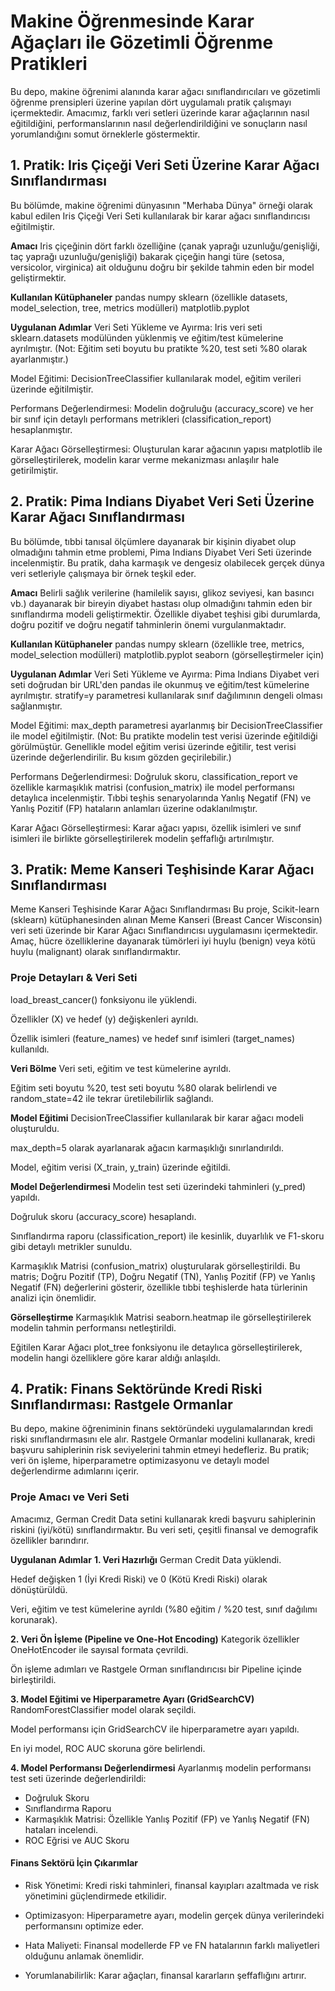 # Makine Öğrenmesinde Karar Ağaçları ile Gözetimli Öğrenme Pratikleri
Bu depo, makine öğrenimi alanında karar ağacı sınıflandırıcıları ve gözetimli öğrenme prensipleri üzerine yapılan dört uygulamalı pratik çalışmayı içermektedir. Amacımız, farklı veri setleri üzerinde karar ağaçlarının nasıl eğitildiğini, performanslarının nasıl değerlendirildiğini ve sonuçların nasıl yorumlandığını somut örneklerle göstermektir.

## 1. Pratik: Iris Çiçeği Veri Seti Üzerine Karar Ağacı Sınıflandırması
Bu bölümde, makine öğrenimi dünyasının "Merhaba Dünya" örneği olarak kabul edilen Iris Çiçeği Veri Seti kullanılarak bir karar ağacı sınıflandırıcısı eğitilmiştir.

**Amacı**
Iris çiçeğinin dört farklı özelliğine (çanak yaprağı uzunluğu/genişliği, taç yaprağı uzunluğu/genişliği) bakarak çiçeğin hangi türe (setosa, versicolor, virginica) ait olduğunu doğru bir şekilde tahmin eden bir model geliştirmektir.

**Kullanılan Kütüphaneler**
pandas
numpy
sklearn (özellikle datasets, model_selection, tree, metrics modülleri)
matplotlib.pyplot

**Uygulanan Adımlar**
Veri Seti Yükleme ve Ayırma: Iris veri seti sklearn.datasets modülünden yüklenmiş ve eğitim/test kümelerine ayrılmıştır. (Not: Eğitim seti boyutu bu pratikte %20, test seti %80 olarak ayarlanmıştır.)

Model Eğitimi: DecisionTreeClassifier kullanılarak model, eğitim verileri üzerinde eğitilmiştir.

Performans Değerlendirmesi: Modelin doğruluğu (accuracy_score) ve her bir sınıf için detaylı performans metrikleri (classification_report) hesaplanmıştır.

Karar Ağacı Görselleştirmesi: Oluşturulan karar ağacının yapısı matplotlib ile görselleştirilerek, modelin karar verme mekanizması anlaşılır hale getirilmiştir.


## 2. Pratik: Pima Indians Diyabet Veri Seti Üzerine Karar Ağacı Sınıflandırması
Bu bölümde, tıbbi tanısal ölçümlere dayanarak bir kişinin diyabet olup olmadığını tahmin etme problemi, Pima Indians Diyabet Veri Seti üzerinde incelenmiştir. Bu pratik, daha karmaşık ve dengesiz olabilecek gerçek dünya veri setleriyle çalışmaya bir örnek teşkil eder.

**Amacı**
Belirli sağlık verilerine (hamilelik sayısı, glikoz seviyesi, kan basıncı vb.) dayanarak bir bireyin diyabet hastası olup olmadığını tahmin eden bir sınıflandırma modeli geliştirmektir. Özellikle diyabet teşhisi gibi durumlarda, doğru pozitif ve doğru negatif tahminlerin önemi vurgulanmaktadır.

**Kullanılan Kütüphaneler**
pandas
numpy
sklearn (özellikle tree, metrics, model_selection modülleri)
matplotlib.pyplot
seaborn (görselleştirmeler için)

**Uygulanan Adımlar**
Veri Seti Yükleme ve Ayırma: Pima Indians Diyabet veri seti doğrudan bir URL'den pandas ile okunmuş ve eğitim/test kümelerine ayrılmıştır. stratify=y parametresi kullanılarak sınıf dağılımının dengeli olması sağlanmıştır.

Model Eğitimi: max_depth parametresi ayarlanmış bir DecisionTreeClassifier ile model eğitilmiştir. (Not: Bu pratikte modelin test verisi üzerinde eğitildiği görülmüştür. Genellikle model eğitim verisi üzerinde eğitilir, test verisi üzerinde değerlendirilir. Bu kısım gözden geçirilebilir.)

Performans Değerlendirmesi: Doğruluk skoru, classification_report ve özellikle karmaşıklık matrisi (confusion_matrix) ile model performansı detaylıca incelenmiştir. Tıbbi teşhis senaryolarında Yanlış Negatif (FN) ve Yanlış Pozitif (FP) hataların anlamları üzerine odaklanılmıştır.

Karar Ağacı Görselleştirmesi: Karar ağacı yapısı, özellik isimleri ve sınıf isimleri ile birlikte görselleştirilerek modelin şeffaflığı artırılmıştır.

## 3. Pratik: Meme Kanseri Teşhisinde Karar Ağacı Sınıflandırması

Meme Kanseri Teşhisinde Karar Ağacı Sınıflandırması
Bu proje, Scikit-learn (sklearn) kütüphanesinden alınan Meme Kanseri (Breast Cancer Wisconsin) veri seti üzerinde bir Karar Ağacı Sınıflandırıcısı uygulamasını içermektedir. Amaç, hücre özelliklerine dayanarak tümörleri iyi huylu (benign) veya kötü huylu (malignant) olarak sınıflandırmaktır.

### Proje Detayları & Veri Seti
load_breast_cancer() fonksiyonu ile yüklendi.

Özellikler (X) ve hedef (y) değişkenleri ayrıldı.

Özellik isimleri (feature_names) ve hedef sınıf isimleri (target_names) kullanıldı.

**Veri Bölme**
Veri seti, eğitim ve test kümelerine ayrıldı.

Eğitim seti boyutu %20, test seti boyutu %80 olarak belirlendi ve random_state=42 ile tekrar üretilebilirlik sağlandı.

**Model Eğitimi**
DecisionTreeClassifier kullanılarak bir karar ağacı modeli oluşturuldu.

max_depth=5 olarak ayarlanarak ağacın karmaşıklığı sınırlandırıldı.

Model, eğitim verisi (X_train, y_train) üzerinde eğitildi.

**Model Değerlendirmesi**
Modelin test seti üzerindeki tahminleri (y_pred) yapıldı.

Doğruluk skoru (accuracy_score) hesaplandı.

Sınıflandırma raporu (classification_report) ile kesinlik, duyarlılık ve F1-skoru gibi detaylı metrikler sunuldu.

Karmaşıklık Matrisi (confusion_matrix) oluşturularak görselleştirildi. Bu matris; Doğru Pozitif (TP), Doğru Negatif (TN), Yanlış Pozitif (FP) ve Yanlış Negatif (FN) değerlerini gösterir, özellikle tıbbi teşhislerde hata türlerinin analizi için önemlidir.

**Görselleştirme**
Karmaşıklık Matrisi seaborn.heatmap ile görselleştirilerek modelin tahmin performansı netleştirildi.

Eğitilen Karar Ağacı plot_tree fonksiyonu ile detaylıca görselleştirilerek, modelin hangi özelliklere göre karar aldığı anlaşıldı.


## 4. Pratik: Finans Sektöründe Kredi Riski Sınıflandırması: Rastgele Ormanlar
Bu depo, makine öğreniminin finans sektöründeki uygulamalarından kredi riski sınıflandırmasını ele alır. Rastgele Ormanlar modelini kullanarak, kredi başvuru sahiplerinin risk seviyelerini tahmin etmeyi hedefleriz. Bu pratik; veri ön işleme, hiperparametre optimizasyonu ve detaylı model değerlendirme adımlarını içerir.

### Proje Amacı ve Veri Seti
Amacımız, German Credit Data setini kullanarak kredi başvuru sahiplerinin riskini (iyi/kötü) sınıflandırmaktır. Bu veri seti, çeşitli finansal ve demografik özellikler barındırır.

**Uygulanan Adımlar**
**1. Veri Hazırlığı**
German Credit Data yüklendi.

Hedef değişken 1 (İyi Kredi Riski) ve 0 (Kötü Kredi Riski) olarak dönüştürüldü.

Veri, eğitim ve test kümelerine ayrıldı (%80 eğitim / %20 test, sınıf dağılımı korunarak).

**2. Veri Ön İşleme (Pipeline ve One-Hot Encoding)**
Kategorik özellikler OneHotEncoder ile sayısal formata çevrildi.

Ön işleme adımları ve Rastgele Orman sınıflandırıcısı bir Pipeline içinde birleştirildi.

**3. Model Eğitimi ve Hiperparametre Ayarı (GridSearchCV)**
RandomForestClassifier model olarak seçildi.

Model performansı için GridSearchCV ile hiperparametre ayarı yapıldı.

En iyi model, ROC AUC skoruna göre belirlendi.

**4. Model Performansı Değerlendirmesi**
Ayarlanmış modelin performansı test seti üzerinde değerlendirildi:

- Doğruluk Skoru
- Sınıflandırma Raporu
- Karmaşıklık Matrisi: Özellikle Yanlış Pozitif (FP) ve Yanlış Negatif (FN) hataları incelendi.
- ROC Eğrisi ve AUC Skoru

#### Finans Sektörü İçin Çıkarımlar
- Risk Yönetimi: Kredi riski tahminleri, finansal kayıpları azaltmada ve risk yönetimini güçlendirmede etkilidir.

- Optimizasyon: Hiperparametre ayarı, modelin gerçek dünya verilerindeki performansını optimize eder.

- Hata Maliyeti: Finansal modellerde FP ve FN hatalarının farklı maliyetleri olduğunu anlamak önemlidir.

- Yorumlanabilirlik: Karar ağaçları, finansal kararların şeffaflığını artırır.
